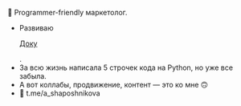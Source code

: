  👋 Programmer-friendly маркетолог. 
- Развиваю <p><a href="https://doka.guide">Доку</a></p>.
- За всю жизнь написала 5 строчек кода на Python, но уже все забыла.
- А вот коллабы, продвижение, контент — это ко мне 🙃
- 📩 t.me/a_shaposhnikova
<!--
**reinadiez/reinadiez** is a ✨ _special_ ✨ repository because its `README.md` (this file) appears on your GitHub profile.

Here are some ideas to get you started:

- 🔭 I’m currently working on ...
- 🌱 I’m currently learning ...
- 👯 I’m looking to collaborate on ...
- 🤔 I’m looking for help with ...
- 💬 Ask me about ...
- 📫 How to reach me: ...
- 😄 Pronouns: ...
- ⚡ Fun fact: ...
-->



